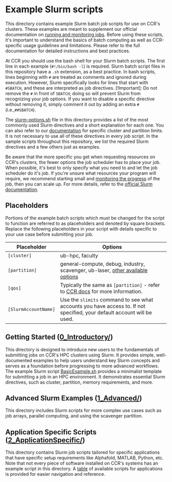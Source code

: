 # Example Slurm scripts

This directory contains example Slurm batch job scripts for use on CCR's clusters. These examples are meant to supplement our official documentation on [running and monitoring jobs](https://docs.ccr.buffalo.edu/en/latest/hpc/jobs/). Before using these scripts, it's important to understand the basics of batch computing as well as CCR-specific usage guidelines and limitations. Please refer to the full documentation for detailed instructions and best practices.

At CCR you should use the bash shell for your Slurm batch scripts. The first line in each example (`#!/bin/bash -l`) is required. Slurm batch script files in this repository have a `.sh` extension, as a best practice. In bash scripts, lines beginning with `#` are treated as comments and ignored during execution. However, Slurm specifically looks for lines that start with `#SBATCH`, and these are interpreted as job directives.
[!Important]: Do not remove the `#` in front of `SBATCH`; doing so will prevent Slurm from recognizing your job options. If you want to disable a specific directive without removing it, simply comment it out by adding an extra `#` (i.e.,`##SBATCH`).

The [slurm-options.sh](slurm-options.sh) file in this directory provides a list of the most commonly used Slurm directives and a short explanation for each one. You can also refer to our [documentation](https://docs.ccr.buffalo.edu/en/latest/hpc/jobs/#slurm-directives-partitions-qos) for specific cluster and partition limits. It is not necessary to use all of these directives in every job script. In the sample scripts throughout this repository, we list the required Slurm directives and a few others just as examples.

Be aware that the more specific you get when requesting resources on CCR's clusters, the fewer options the job scheduler has to place your job. When possible, it's best to only specify what you need to and let the job scheduler do it's job. If you're unsure what resources your program will require, we recommend starting small and [monitoring the progress](https://docs.ccr.buffalo.edu/en/latest/hpc/jobs/#monitoring-jobs) of the job, then you can scale up. For more details, refer to the [official Slurm documentation](https://slurm.schedmd.com/documentation.html).

## Placeholders

Portions of the example batch scripts which must be changed for the script to function are referred to as placeholders and denoted by square brackets. Replace the following placeholders in your script with details specific to your use case before submitting your job.

| Placeholder             | Options |
|-------------------------|-------------------------------------------|
| `[cluster]`             | ub-hpc, faculty |
| `[partition]`           | general-compute, debug, industry, scavenger, ub-laser, [other available options](https://docs.ccr.buffalo.edu/en/latest/hpc/clusters/#ub-hpc-compute-cluster) |
| `[qos]`                 | Typically the same as `[partition]` - refer to [CCR docs](https://docs.ccr.buffalo.edu/en/latest/hpc/jobs/#slurm-directives-partitions-qos) for more information. |
| `[SlurmAccountName]`    | Use the `slimits` command to see what accounts you have access to. If not specified, your default account will be used.  |

## Getting Started ([0_Introductory/](./0_Introductory/README.md))

This directory is designed to introduce new users to the fundamentals of submitting jobs on CCR's HPC clusters using Slurm. It provides simple, well-documented examples to help users understand key Slurm concepts and serves as a foundation before progressing to more advanced workflows. The example Slurm script [BasicExample.sh](./0_Introductory/BasicExample.sh) provides a minimalist template for submitting a job in an HPC environment. It demonstrates essential Slurm directives, such as cluster, partition, memory requirements, and more.

## Advanced Slurm Examples ([1_Advanced/](./1_Advanced/README.md))

This directory includes Slurm scripts for more complex use cases such as job arrays, parallel computing, and using the scavenger partition.

## Application Specific Scripts ([2_ApplicationSpecific/](./2_ApplicationSpecific/README.md))

This directory contains Slurm job scripts tailored for specific applications that have specific setup requirements like Alphafold, MATLAB, Python, etc. Note that not every piece of software installed on CCR's systems has an example script in this directory. A [table](./2_ApplicationSpecific/README.md#table-of-topics) of available scripts for  applications is provided for easier navigation and reference.

